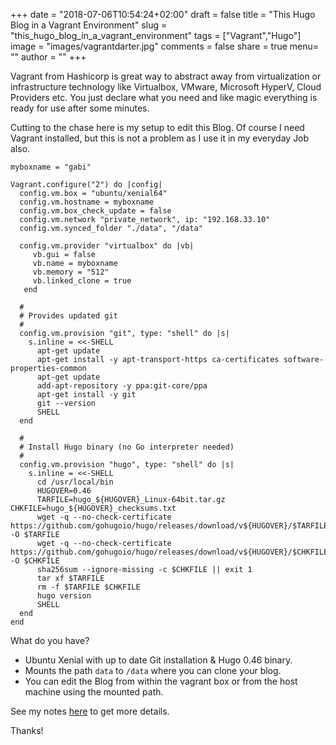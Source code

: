 +++
date = "2018-07-06T10:54:24+02:00"
draft = false
title = "This Hugo Blog in a Vagrant Environment"
slug = "this_hugo_blog_in_a_vagrant_environment"
tags = ["Vagrant","Hugo"]
image =  "images/vagrantdarter.jpg"
comments = false
share = true
menu= ""
author = ""
+++

Vagrant from Hashicorp is great way to abstract away from virtualization or infrastructure technology like Virtualbox, VMware, 
Microsoft HyperV, Cloud Providers etc. You just declare what you need and like magic everything is ready for use after some minutes.

Cutting to the chase here is my setup to edit this Blog. Of course I need Vagrant installed, but this is not a problem as I use it in
my everyday Job also.

	myboxname = "gabi"

	Vagrant.configure("2") do |config|
	  config.vm.box = "ubuntu/xenial64"
	  config.vm.hostname = myboxname
	  config.vm.box_check_update = false
	  config.vm.network "private_network", ip: "192.168.33.10"
	  config.vm.synced_folder "./data", "/data"

	  config.vm.provider "virtualbox" do |vb|
	     vb.gui = false
	     vb.name = myboxname
	     vb.memory = "512"
	     vb.linked_clone = true
	   end

	  #
	  # Provides updated git
	  #
	  config.vm.provision "git", type: "shell" do |s|
	    s.inline = <<-SHELL
	      apt-get update
	      apt-get install -y apt-transport-https ca-certificates software-properties-common
	      apt-get update
	      add-apt-repository -y ppa:git-core/ppa
	      apt-get install -y git
	      git --version
	      SHELL
	  end

	  #
	  # Install Hugo binary (no Go interpreter needed)
	  #
	  config.vm.provision "hugo", type: "shell" do |s|
	    s.inline = <<-SHELL
	      cd /usr/local/bin
	      HUGOVER=0.46
	      TARFILE=hugo_${HUGOVER}_Linux-64bit.tar.gz CHKFILE=hugo_${HUGOVER}_checksums.txt
	      wget -q --no-check-certificate https://github.com/gohugoio/hugo/releases/download/v${HUGOVER}/$TARFILE -O $TARFILE
	      wget -q --no-check-certificate https://github.com/gohugoio/hugo/releases/download/v${HUGOVER}/$CHKFILE -O $CHKFILE 
	      sha256sum --ignore-missing -c $CHKFILE || exit 1
	      tar xf $TARFILE
	      rm -f $TARFILE $CHKFILE
	      hugo version
	      SHELL
	  end
	end


What do you have?

+ Ubuntu Xenial with up to date Git installation & Hugo 0.46 binary.
+ Mounts the path `data` to `/data` where you can clone your blog.
+ You can edit the Blog from within the vagrant box or from the host machine using the mounted path.

See my notes [here](https://github.com/leonardossz/boxes) to get more details.

Thanks!

